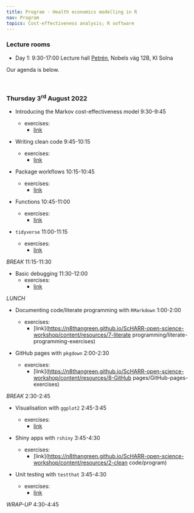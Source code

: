 ```yaml
---
title: Program - Health economics modelling in R
nav: Program
topics: Cost-effectiveness analysis; R software
---
```


### Lecture rooms

* Day 1: 9:30-17:00 Lecture hall [Petrén](https://medarbetare.ki.se/petren), Nobels väg 12B, KI Solna

Our agenda is below. 

<br>

### Thursday 3<sup>rd</sup> August 2022


* Introducing the Markov cost-effectiveness model 9:30-9:45
  + exercises:
    + [link](https://n8thangreen.github.io/ScHARR-open-science-workshop/content/resources/1-intro_Markov_model/program)
    
* Writing clean code 9:45-10:15
  + exercises:
    + [link](https://n8thangreen.github.io/ScHARR-open-science-workshop/content/resources/2-clean_code/clean-code-exercises)
  
* Package workflows 10:15-10:45
  + exercises:
      + [link](https://n8thangreen.github.io/ScHARR-open-science-workshop/content/resources/3-package_workflow/package-workflow-exercises)

* Functions 10:45-11:00
    + exercises:
      + [link](https://n8thangreen.github.io/ScHARR-open-science-workshop/content/resources/4-functions/functions-exercises)

* `tidyverse` 11:00-11:15
    + exercises:
      + [link](https://n8thangreen.github.io/ScHARR-open-science-workshop/content/resources/5-tidyverse/tidyverse-exercises)

_BREAK_ 11:15-11:30

* Basic debugging 11:30-12:00
    + exercises:
      + [link](https://n8thangreen.github.io/ScHARR-open-science-workshop/content/resources/6-debugging/debugging-exercises)

_LUNCH_

* Documenting code/literate programming with `RMarkdown` 1:00-2:00
    + exercises:
      + [link](https://n8thangreen.github.io/ScHARR-open-science-workshop/content/resources/7-literate programming/literate-programming-exercises)

* GitHub pages with `pkgdown` 2:00-2:30
    + exercises:
      + [link](https://n8thangreen.github.io/ScHARR-open-science-workshop/content/resources/8-GitHub pages/GitHub-pages-exercises)

_BREAK_ 2:30-2:45

* Visualisation with `ggplot2` 2:45-3:45
    + exercises:
      + [link](https://n8thangreen.github.io/ScHARR-open-science-workshop/content/resources/9-ggplot2/ggplot2-excercises)

* Shiny apps with `rshiny` 3:45-4:30
    + exercises:
      + [link](https://n8thangreen.github.io/ScHARR-open-science-workshop/content/resources/2-clean code/program)

* Unit testing with `testthat` 3:45-4:30
    + exercises:
      + [link](https://n8thangreen.github.io/ScHARR-open-science-workshop/content/resources/unit_testing/unit-testing)
      
      
_WRAP-UP_ 4:30-4:45
